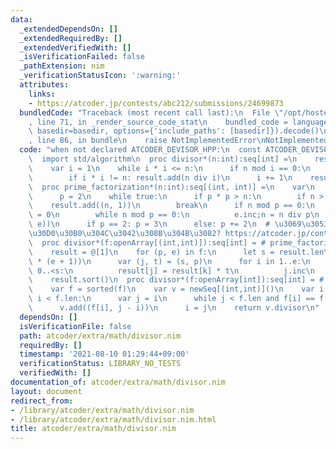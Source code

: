 ```yaml
---
data:
  _extendedDependsOn: []
  _extendedRequiredBy: []
  _extendedVerifiedWith: []
  _isVerificationFailed: false
  _pathExtension: nim
  _verificationStatusIcon: ':warning:'
  attributes:
    links:
    - https://atcoder.jp/contests/abc212/submissions/24699873
  bundledCode: "Traceback (most recent call last):\n  File \"/opt/hostedtoolcache/Python/3.10.0/x64/lib/python3.10/site-packages/onlinejudge_verify/documentation/build.py\"\
    , line 71, in _render_source_code_stat\n    bundled_code = language.bundle(stat.path,\
    \ basedir=basedir, options={'include_paths': [basedir]}).decode()\n  File \"/opt/hostedtoolcache/Python/3.10.0/x64/lib/python3.10/site-packages/onlinejudge_verify/languages/nim.py\"\
    , line 86, in bundle\n    raise NotImplementedError\nNotImplementedError\n"
  code: "when not declared ATCODER_DEVISOR_HPP:\n  const ATCODER_DEVISOR_HPP* = 1\n\
    \  import std/algorithm\n  proc divisor*(n:int):seq[int] =\n    result = newSeq[int]()\n\
    \    var i = 1\n    while i * i <= n:\n      if n mod i == 0:\n        result.add(i)\n\
    \        if i * i != n: result.add(n div i)\n      i += 1\n    result.sort()\n\
    \  proc prime_factorization*(n:int):seq[(int, int)] =\n    var\n      n = n\n\
    \      p = 2\n    while true:\n      if p * p > n:\n        if n > 1:\n      \
    \    result.add((n, 1))\n        break\n      if n mod p == 0:\n        var e\
    \ = 0\n        while n mod p == 0:\n          e.inc;n = n div p\n        result.add((p,\
    \ e))\n      if p == 2: p = 3\n      else: p += 2\n  # \u3069\u3053\u304B\u306B\
    \u30D0\u30B0\u304C\u3042\u308B\u304B\u3082? https://atcoder.jp/contests/abc212/submissions/24699873\n\
    \  proc divisor*(f:openArray[(int,int)]):seq[int] = # prime_factorization => divisor\n\
    \    result = @[1]\n    for (p, e) in f:\n      let s = result.len\n      result.setLen(s\
    \ * (e + 1))\n      var (j, t) = (s, p)\n      for i in 1..e:\n        for k in\
    \ 0..<s:\n          result[j] = result[k] * t\n          j.inc\n        t *= p\n\
    \    result.sort()\n  proc divisor*(f:openArray[int]):seq[int] = # primes => divisor\n\
    \    var f = sorted(f)\n    var v = newSeq[(int,int)]()\n    var i = 0\n    while\
    \ i < f.len:\n      var j = i\n      while j < f.len and f[i] == f[j]: j.inc\n\
    \      v.add((f[i], j - i))\n      i = j\n    return v.divisor\n"
  dependsOn: []
  isVerificationFile: false
  path: atcoder/extra/math/divisor.nim
  requiredBy: []
  timestamp: '2021-08-10 01:29:44+09:00'
  verificationStatus: LIBRARY_NO_TESTS
  verifiedWith: []
documentation_of: atcoder/extra/math/divisor.nim
layout: document
redirect_from:
- /library/atcoder/extra/math/divisor.nim
- /library/atcoder/extra/math/divisor.nim.html
title: atcoder/extra/math/divisor.nim
---
```

